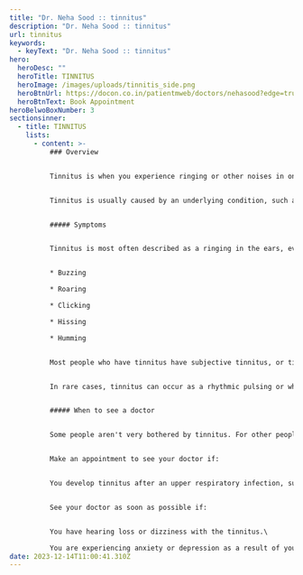 ```yaml
---
title: "Dr. Neha Sood :: tinnitus"
description: "Dr. Neha Sood :: tinnitus"
url: tinnitus
keywords:
  - keyText: "Dr. Neha Sood :: tinnitus"
hero:
  heroDesc: ""
  heroTitle: TINNITUS
  heroImage: /images/uploads/tinnitis_side.png
  heroBtnUrl: https://docon.co.in/patientmweb/doctors/nehasood?edge=true
  heroBtnText: Book Appointment
heroBelwoBoxNumber: 3
sectionsinner:
  - title: TINNITUS
    lists:
      - content: >-
          ### Overview


          Tinnitus is when you experience ringing or other noises in one or both of your ears. The noise you hear when you have tinnitus isn't caused by an external sound, and other people usually can't hear it. Tinnitus is a common problem. It affects about 15% to 20% of people, and is especially common in older adults.


          Tinnitus is usually caused by an underlying condition, such as age-related hearing loss, an ear injury or a problem with the circulatory system. For many people, tinnitus improves with treatment of the underlying cause or with other treatments that reduce or mask the noise, making tinnitus less noticeable.


          ##### Symptoms


          Tinnitus is most often described as a ringing in the ears, even though no external sound is present. However, tinnitus can also cause other types of phantom noises in your ears, including:


          * Buzzing

          * Roaring

          * Clicking

          * Hissing

          * Humming


          Most people who have tinnitus have subjective tinnitus, or tinnitus that only you can hear. The noises of tinnitus may vary in pitch from a low roar to a high squeal, and you may hear it in one or both ears. In some cases, the sound can be so loud it interferes with your ability to concentrate or hear external sound. Tinnitus may be present all the time, or it may come and go.


          In rare cases, tinnitus can occur as a rhythmic pulsing or whooshing sound, often in time with your heartbeat. This is called pulsatile tinnitus. If you have pulsatile tinnitus, your doctor may be able to hear your tinnitus when he or she does an examination (objective tinnitus).


          ##### When to see a doctor


          Some people aren't very bothered by tinnitus. For other people, tinnitus disrupts their daily lives. If you have tinnitus that bothers you, see your doctor.


          Make an appointment to see your doctor if:


          You develop tinnitus after an upper respiratory infection, such as a cold, and your tinnitus doesn't improve within a week.


          See your doctor as soon as possible if:


          You have hearing loss or dizziness with the tinnitus.\

          You are experiencing anxiety or depression as a result of your tinnitus.
date: 2023-12-14T11:00:41.310Z
---
```

